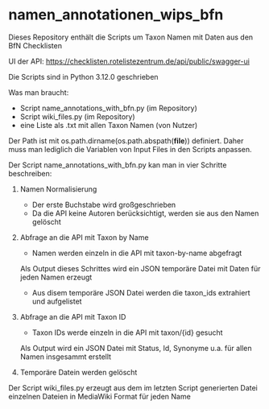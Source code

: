 # namen_annotationen_wips_bfn
Dieses Repository enthält die Scripts um Taxon Namen mit Daten aus den BfN Checklisten

UI der API: https://checklisten.rotelistezentrum.de/api/public/swagger-ui

Die Scripts sind in Python 3.12.0 geschrieben

Was man braucht:
- Script name_annotations_with_bfn.py (im Repository)
- Script wiki_files.py (im Repository)
- eine Liste als .txt mit allen Taxon Namen (von Nutzer)

Der Path ist mit os.path.dirname(os.path.abspath(__file__)) definiert. Daher muss man lediglich die Variablen von Input Files in den Scripts anpassen.

Der Script name_annotations_with_bfn.py kan man in vier Schritte beschreiben: 
1. Namen Normalisierung
   * Der erste Buchstabe wird großgeschrieben
   * Da die API keine Autoren berücksichtigt, werden sie aus den Namen gelöscht
2. Abfrage an die API mit Taxon by Name 
   * Namen werden einzeln in die API mit taxon-by-name abgefragt
     
   Als Output dieses Schrittes wird ein JSON temporäre Datei mit Daten für jeden Namen erzeugt
   * Aus disem temporäre JSON Datei werden die taxon_ids extrahiert und aufgelistet
3. Abfrage an die API mit Taxon ID
   * Taxon IDs werde einzeln in die API mit taxon/{id} gesucht
     
   Als Output wird ein JSON Datei mit Status, Id, Synonyme u.a. für allen Namen insgesammt erstellt   
4. Temporäre Datein werden gelöscht

Der Script wiki_files.py erzeugt aus dem im letzten Script generierten Datei einzelnen Dateien in MediaWiki Format für jeden Name

